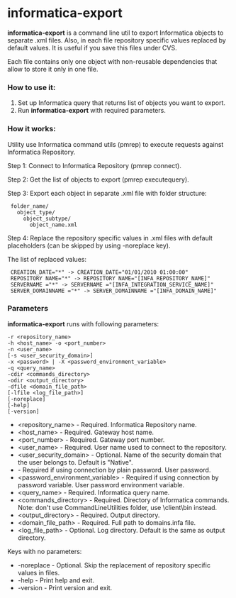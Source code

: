 # informatica-export

**informatica-export** is a command line util to export Informatica objects to separate .xml files. Also, in each file repository specific values replaced by default values. It is useful if you save this files under CVS.

Each file contains only one object with non-reusable dependencies that allow to store it only in one file.

### How to use it:
1. Set up Informatica query that returns list of objects you want to export.
2. Run **informatica-export** with required parameters.

### How it works:
Utility use Informatica command utils (pmrep) to execute requests against Informatica Repository.

Step 1: Connect to Informatica Repository (pmrep connect).

Step 2: Get the list of objects to export (pmrep executequery).

Step 3: Export each object in separate .xml file with folder structure:

     folder_name/
       object_type/
         object_subtype/
           object_name.xml

Step 4: Replace the repository specific values in .xml files with default placeholders (can be skipped by using -noreplace key).

The list of replaced values:

     CREATION_DATE="*" -> CREATION_DATE="01/01/2010 01:00:00"
     REPOSITORY NAME="*" -> REPOSITORY NAME="[INFA_REPOSITORY_NAME]"
     SERVERNAME ="*" -> SERVERNAME ="[INFA_INTEGRATION_SERVICE_NAME]"
     SERVER_DOMAINNAME ="*" -> SERVER_DOMAINNAME ="[INFA_DOMAIN_NAME]"
  
### Parameters
**informatica-export** runs with following parameters:

    -r <repository_name>
    -h <host_name> -o <port_number>
    -n <user_name>
    [-s <user_security_domain>]
    -x <password> | -X <password_environment_variable>
    -q <query_name>
    -cdir <commands_directory>
    -odir <output_directory>
    -dfile <domain_file_path>
    [-lfile <log_file_path>]
    [-noreplace]
    [-help]
    [-version]

- <repository_name> - Required. Informatica Repository name.
- <host_name> - Required. Gateway host name.
- <port_number>  - Required. Gateway port number.
- <user_name> - Required. User name used to connect to the repository.
- <user_security_domain>  - Optional. Name of the security domain that the user belongs to. Default is "Native".
- <password> - Required if using connection by plain password. User password.
- <password_environment_variable> - Required if using connection by password variable. User password environment variable.
- <query_name> - Required. Informatica query name.
- <commands_directory> - Required. Directory of Informatica commands. Note: don't use CommandLineUtilities folder, use \client\bin instead.
- <output_directory> - Required. Output directory.
- <domain_file_path> - Required. Full path to domains.infa file.
- <log_file_path> - Optional. Log directory. Default is the same as output directory.

Keys with no parameters:

- -noreplace - Optional. Skip the replacement of repository specific values in files.
- -help - Print help and exit.
- -version - Print version and exit.
